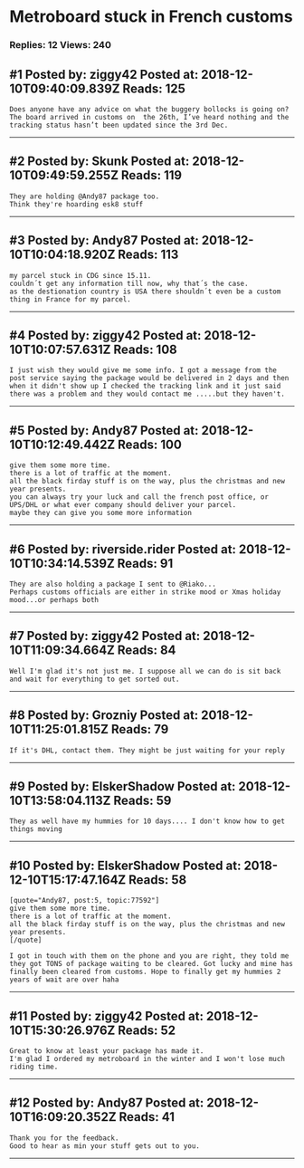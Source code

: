 # Metroboard stuck in French customs

### Replies: 12 Views: 240

## \#1 Posted by: ziggy42 Posted at: 2018-12-10T09:40:09.839Z Reads: 125

```
Does anyone have any advice on what the buggery bollocks is going on? The board arrived in customs on  the 26th, I’ve heard nothing and the tracking status hasn’t been updated since the 3rd Dec.
```

---
## \#2 Posted by: Skunk Posted at: 2018-12-10T09:49:59.255Z Reads: 119

```
They are holding @Andy87 package too.
Think they're hoarding esk8 stuff
```

---
## \#3 Posted by: Andy87 Posted at: 2018-12-10T10:04:18.920Z Reads: 113

```
my parcel stuck in CDG since 15.11. 
couldn´t get any information till now, why that´s the case.
as the destionation country is USA there shouldn´t even be a custom thing in France for my parcel.
```

---
## \#4 Posted by: ziggy42 Posted at: 2018-12-10T10:07:57.631Z Reads: 108

```
I just wish they would give me some info. I got a message from the post service saying the package would be delivered in 2 days and then when it didn't show up I checked the tracking link and it just said there was a problem and they would contact me .....but they haven't.
```

---
## \#5 Posted by: Andy87 Posted at: 2018-12-10T10:12:49.442Z Reads: 100

```
give them some more time.
there is a lot of traffic at the moment.
all the black firday stuff is on the way, plus the christmas and new year presents.
you can always try your luck and call the french post office, or UPS/DHL or what ever company should deliver your parcel.
maybe they can give you some more information
```

---
## \#6 Posted by: riverside.rider Posted at: 2018-12-10T10:34:14.539Z Reads: 91

```
They are also holding a package I sent to @Riako...
Perhaps customs officials are either in strike mood or Xmas holiday mood...or perhaps both
```

---
## \#7 Posted by: ziggy42 Posted at: 2018-12-10T11:09:34.664Z Reads: 84

```
Well I'm glad it's not just me. I suppose all we can do is sit back and wait for everything to get sorted out.
```

---
## \#8 Posted by: Grozniy Posted at: 2018-12-10T11:25:01.815Z Reads: 79

```
If it's DHL, contact them. They might be just waiting for your reply
```

---
## \#9 Posted by: ElskerShadow Posted at: 2018-12-10T13:58:04.113Z Reads: 59

```
They as well have my hummies for 10 days.... I don't know how to get things moving
```

---
## \#10 Posted by: ElskerShadow Posted at: 2018-12-10T15:17:47.164Z Reads: 58

```
[quote="Andy87, post:5, topic:77592"]
give them some more time.
there is a lot of traffic at the moment.
all the black firday stuff is on the way, plus the christmas and new year presents.
[/quote]

I got in touch with them on the phone and you are right, they told me they got TONS of package waiting to be cleared. Got lucky and mine has finally been cleared from customs. Hope to finally get my hummies 2 years of wait are over haha
```

---
## \#11 Posted by: ziggy42 Posted at: 2018-12-10T15:30:26.976Z Reads: 52

```
Great to know at least your package has made it.
I'm glad I ordered my metroboard in the winter and I won't lose much riding time.
```

---
## \#12 Posted by: Andy87 Posted at: 2018-12-10T16:09:20.352Z Reads: 41

```
Thank you for the feedback. 
Good to hear as min your stuff gets out to you.
```

---
